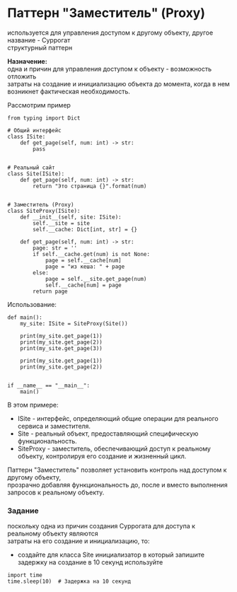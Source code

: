 # Паттерн "Заместитель" (Proxy)
используется для управления доступом к другому объекту, другое название - Суррогат  
структурный паттерн  

**Назначение:**  
одна и причин для управления доступом к объекту - возможность отложить  
затраты на создание и инициализацию объекта до момента, когда в нем возникнет фактическая необходимость.

Рассмотрим пример
```
from typing import Dict

# Общий интерфейс
class ISite:
    def get_page(self, num: int) -> str:
        pass


# Реальный сайт
class Site(ISite):
    def get_page(self, num: int) -> str:
        return "Это страница {}".format(num)


# Заместитель (Proxy)
class SiteProxy(ISite):
    def __init__(self, site: ISite):
        self.__site = site
        self.__cache: Dict[int, str] = {}

    def get_page(self, num: int) -> str:
        page: str = ''
        if self.__cache.get(num) is not None:
            page = self.__cache[num]
            page = "из кеша: " + page
        else:
            page = self.__site.get_page(num)
            self.__cache[num] = page
        return page
```
Использование:
```
def main():
    my_site: ISite = SiteProxy(Site())

    print(my_site.get_page(1))
    print(my_site.get_page(2))
    print(my_site.get_page(3))

    print(my_site.get_page(1))
    print(my_site.get_page(2))


if __name__ == "__main__":
    main()
```
В этом примере:
- ISite - интерфейс, определяющий общие операции для реального сервиса и заместителя.  
- Site - реальный объект, предоставляющий специфическую функциональность.  
- SiteProxy - заместитель, обеспечивающий доступ к реальному объекту, контролируя его создание и жизненный цикл.  
 
Паттерн "Заместитель" позволяет установить контроль над доступом к другому объекту,  
прозрачно добавляя функциональность до, после и вместо выполнения запросов к реальному объекту.  

### Задание
поскольку одна из причин создания Суррогата для доступа к реальному объекту являются  
затраты на его создание и инициализацию, то:
- создайте для класса Site инициализатор в который запишите задержку на создание в 10 секунд
используйте
```
import time
time.sleep(10)  # Задержка на 10 секунд
```
